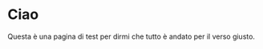 

Ciao
===============


Questa è una pagina di test per dirmi che tutto è andato per il verso giusto.
